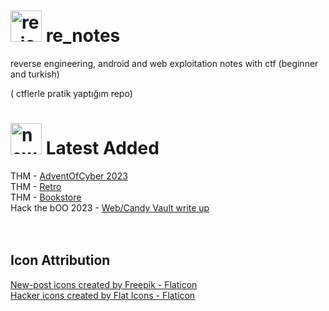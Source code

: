 # <img src="https://github.com/arzuozkan/re_notes/assets/48025290/d1ff92bb-3ee8-4fba-90b1-e316995e4ce1" alt="re_icon" width="50"> re_notes
reverse engineering, android and web exploitation notes with ctf (beginner and turkish)

( ctflerle pratik yaptığım repo)

#  <img src="https://github.com/arzuozkan/re_notes/assets/48025290/d5f51b9f-ec2f-438b-8f32-fc704adf4587" alt="new_icon" width="50"> Latest Added

THM - [AdventOfCyber 2023](https://github.com/arzuozkan/re_notes/blob/master/web%20exploitation/thm/aoc/aoc-23.md) <br> 
THM - [Retro](https://github.com/arzuozkan/re_notes/blob/master/web%20exploitation/thm/Retro.md) <br>
THM - [Bookstore](https://github.com/arzuozkan/re_notes/edit/master/web%20exploitation/thm/Bookstore.md) <br>
Hack the bOO 2023 - [Web/Candy Vault write up](https://github.com/arzuozkan/re_notes/blob/master/web%20exploitation/htb/CandyVault%20-%20Hack%20the%20Boo%20Practice%202023.md)
<br>
<br>
<br>


## Icon Attribution
<a href="https://www.flaticon.com/free-icons/new-post" title="new-post icons">New-post icons created by Freepik - Flaticon</a> <br>
<a href="https://www.flaticon.com/free-icons/hacker" title="hacker icons">Hacker icons created by Flat Icons - Flaticon</a>
